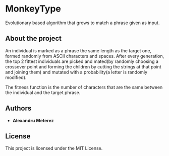# MonkeyType

Evolutionary based algorithm that grows to match a phrase given as input.

## About the project
An individual is marked as a phrase the same length as the target one, formed randomly from ASCII characters and spaces. After every generation, the top 2 fittest individuals are picked and mated(by randomly choosing a crossover point and forming the children by cutting the strings at that point and joining them) and mutated with a probability(a letter is randomly modified).

The fitness function is the number of characters that are the same between the individual and the target phrase.

## Authors

* **Alexandru Meterez**

## License

This project is licensed under the MIT License.
